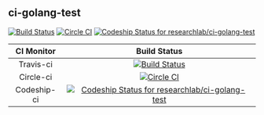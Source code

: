 ## ci-golang-test

[![Build Status](https://travis-ci.org/researchlab/ci-golang-test.svg?branch=master)](https://travis-ci.org/researchlab/ci-golang-test)
[![Circle CI](https://circleci.com/gh/researchlab/ci-golang-test.svg?style=svg)](https://circleci.com/gh/researchlab/ci-golang-test)
[ ![Codeship Status for researchlab/ci-golang-test](https://codeship.com/projects/dd631120-f8b1-0133-202a-32ce2850a587/status?branch=master)](https://codeship.com/projects/150972)

| CI Monitor  | Build Status                                                                                                                                                                        |
|:-----------:|:-----------------------------------------------------------------------------------------------------------------------------------------------------------------------------------:|
| Travis-ci   | [![Build Status](https://travis-ci.org/researchlab/ci-golang-test.svg?branch=master)](https://travis-ci.org/researchlab/ci-golang-test)                                             |
| Circle-ci   | [![Circle CI](https://circleci.com/gh/researchlab/ci-golang-test.svg?style=svg)](https://circleci.com/gh/researchlab/ci-golang-test)                                                |
| Codeship-ci | [ ![Codeship Status for researchlab/ci-golang-test](https://codeship.com/projects/dd631120-f8b1-0133-202a-32ce2850a587/status?branch=master)](https://codeship.com/projects/150972) |

